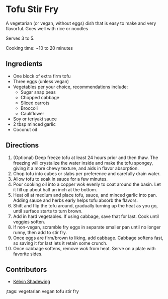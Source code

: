 # Tofu Stir Fry

A vegetarian (or vegan, without eggs) dish that is easy to make and very flavorful. Goes well with rice or noodles

Serves 3 to 5.

Cooking time: ~10 to 20 minutes

## Ingredients

- One block of extra firm tofu
- Three eggs (unless vegan)
- Vegetables per your choice, recommendations include:
  - Sugar snap peas
  - Chopped cabbage
  - Sliced carrots
  - Broccoli
  - Cauliflower
- Soy or teriyaki sauce
- 2 tbsp minced garlic
- Coconut oil

## Directions

1. (Optional) Deep freeze tofu at least 24 hours prior and then thaw. The freezing will crystalize the water inside and make the tofu spongey, giving it a more chewy texture, and aids in flavor absorption.
2. Chop tofu into cubes or slabs per preference and carefully drain water.
3. Allow tofu to soak in sauce for a few minutes.
4. Pour cooking oil into a copper wok evenly to coat around the basin. Let it fill up about half an inch at the bottom.
5. Heat oil at medium and place tofu, sauce, and minced garlic into pan. Adding sauce and herbs early helps tofu absorb the flavors.
6. Shift and flip the tofu around, gradually turning up the heat as you go, until surface starts to turn brown.
7. Add in hard vegetables. If using cabbage, save that for last. Cook until veggies soften.
8. If non-vegan, scramble fry eggs in separate smaller pan until no longer runny, then add to stir fry.
9. Once eggs are firm/brown to liking, add cabbage. Cabbage softens fast, so saving it for last lets it retain some crunch.
10. Once cabbage softens, remove wok from heat. Serve on a plate with favorite sides.

## Contributors

- [Kelvin Shadewing](https://odysee.com/@KelvinShadewing:d)

;tags: vegetarian vegan tofu stir fry
